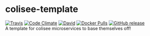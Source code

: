 # colisee-template  
[![Travis](https://travis-ci.org/siggame/colisee-template.svg?branch=master?style=flat-square)](https://travis-ci.org/siggame/colisee-template) [![Code Climate](https://img.shields.io/codeclimate/github/siggame/colisee-template.svg?style=flat-square)](https://codeclimate.com/github/siggame/colisee-template) [![David](https://img.shields.io/david/siggame/colisee-template.svg?style=flat-square)]() [![Docker Pulls](https://img.shields.io/docker/pulls/siggame/colisee-template.svg?style=flat-square)](https://hub.docker.com/r/siggame/colisee-template/) [![GitHub release](https://img.shields.io/github/release/siggame/colisee-template.svg?style=flat-square)](https://github.com/siggame/colisee-template/releases)  
A template for colisee microservices to base themselves off!  
